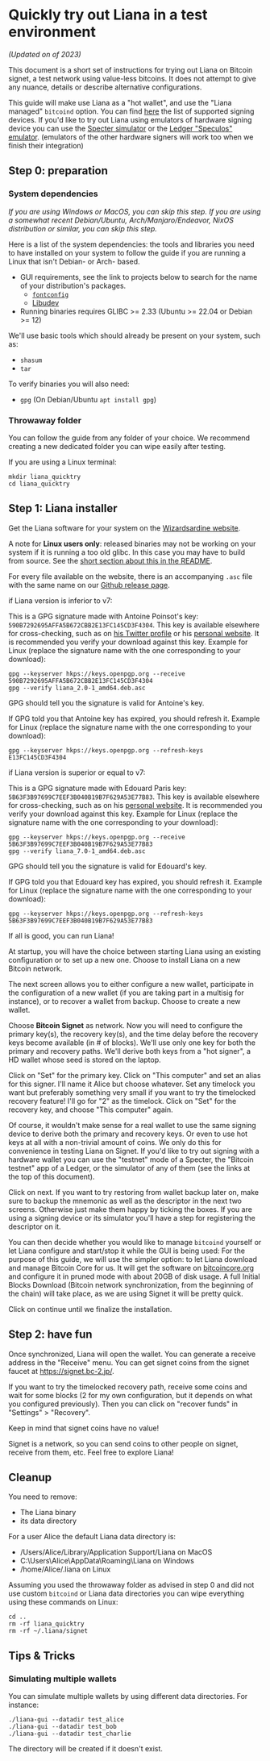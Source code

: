 # Quickly try out Liana in a test environment


*(Updated on  of 2023)*

This document is a short set of instructions for trying out Liana on Bitcoin signet, a test network using value-less bitcoins. It does not attempt to
give any nuance, details or describe alternative configurations.

This guide will make use Liana as a "hot wallet", and use the "Liana managed" `bitcoind` option.
You can find [here](./SIGNING_DEVICES.md) the list of supported signing devices.
If you'd like to try out Liana using emulators of
hardware signing device you can use the [Specter
simulator](https://github.com/cryptoadvance/specter-diy/blob/master/docs/simulator.md) or the
[Ledger "Speculos" emulator](https://github.com/LedgerHQ/speculos).
(emulators of the other hardware signers will work too when we finish their integration)

## Step 0: preparation

### System dependencies

*If you are using Windows or MacOS, you can skip this step.*
*If you are using a somewhat recent Debian/Ubuntu, Arch/Manjaro/Endeavor, NixOS distribution or similar, you can skip this step.*

Here is a list of the system dependencies: the tools and libraries you need to have installed on
your system to follow the guide if you are running a Linux that isn't Debian- or Arch- based.

- GUI requirements, see the link to projects below to search for the name of your distribution's packages.
    - [`fontconfig`](https://www.freedesktop.org/wiki/Software/fontconfig/)
    - [Libudev](https://www.freedesktop.org/software/systemd/man/libudev.html)
- Running binaries requires GLIBC >= 2.33 (Ubuntu >= 22.04 or Debian >= 12)

We'll use basic tools which should already be present on your system, such as:
- `shasum`
- `tar`

To verify binaries you will also need:
- `gpg` (On Debian/Ubuntu `apt install gpg`)

### Throwaway folder

You can follow the guide from any folder of your choice. We recommend creating a new dedicated folder you
can wipe easily after testing.

If you are using a Linux terminal:
```
mkdir liana_quicktry
cd liana_quicktry
```


## Step 1: Liana installer

Get the Liana software for your system on the [Wizardsardine website](https://wizardsardine.com/liana).

A note for **Linux users only**: released binaries may not be working on your system if it is
running a too old glibc. In this case you may have to build from source. See the [short section
about this in the README](../README.md#a-note-on-linux-binaries-and-glibc-version).

For every file available on the website, there is an accompanying `.asc` file with the same
name on our [Github release page](https://github.com/wizardsardine/liana/releases).

if Liana version is inferior to v7:

This is a GPG signature made with Antoine Poinsot's key:
`590B7292695AFFA5B672CBB2E13FC145CD3F4304`. This key is available elsewhere for cross-checking, such
as on [his Twitter profile](https://twitter.com/darosior) or his [personal
website](http://download.darosior.ninja/antoine_poinsot_0xE13FC145CD3F4304.txt). It is recommended
you verify your download against this key.
Example for Linux (replace the signature name with the one corresponding to your download):
```
gpg --keyserver hkps://keys.openpgp.org --receive 590B7292695AFFA5B672CBB2E13FC145CD3F4304
gpg --verify liana_2.0-1_amd64.deb.asc
```
GPG should tell you the signature is valid for Antoine's key.

If GPG told you that Antoine key has expired, you should refresh it.
Example for Linux (replace the signature name with the one corresponding to your download):
```
gpg --keyserver hkps://keys.openpgp.org --refresh-keys E13FC145CD3F4304
```

if Liana version is superior or equal to v7:

This is a GPG signature made with Edouard Paris key:
`5B63F3B97699C7EEF3B040B19B7F629A53E77B83`. This key is available elsewhere for cross-checking, such
as on  his [personal website](https://edouard.paris/keys/5B63F3B97699C7EEF3B040B19B7F629A53E77B83.asc).
It is recommended you verify your download against this key.
Example for Linux (replace the signature name with the one corresponding to your download):
```
gpg --keyserver hkps://keys.openpgp.org --receive 5B63F3B97699C7EEF3B040B19B7F629A53E77B83
gpg --verify liana_7.0-1_amd64.deb.asc
```
GPG should tell you the signature is valid for Edouard's key.

If GPG told you that Edouard key has expired, you should refresh it.
Example for Linux (replace the signature name with the one corresponding to your download):
```
gpg --keyserver hkps://keys.openpgp.org --refresh-keys 5B63F3B97699C7EEF3B040B19B7F629A53E77B83
```


If all is good, you can run Liana!

At startup, you will have the choice between starting Liana using an existing configuration or to
set up a new one. Choose to install Liana on a new Bitcoin network.

The next screen allows you to either configure a new wallet, participate in the configuration of a
new wallet (if you are taking part in a multisig for instance), or to recover a wallet from backup.
Choose to create a new wallet.

Choose **Bitcoin Signet** as network. Now you will need to configure the primary key(s), the recovery
key(s), and the time delay before the recovery keys become available (in # of blocks). We'll use
only one key for both the primary and recovery paths. We'll derive both keys from a "hot signer", a
HD wallet whose seed is stored on the laptop.

Click on "Set" for the primary key. Click on "This computer" and set an alias for this signer. I'll
name it Alice but choose whatever. Set any timelock you want but preferably something very small if
you want to try the timelocked recovery feature! I'll go for "2" as the timelock. Click on "Set" for
the recovery key, and choose "This computer" again.

Of course, it wouldn't make sense for a real wallet to use the same signing device to derive both
the primary and recovery keys. Or even to use hot keys at all with a non-trivial amount of coins. We
only do this for convenience in testing Liana on Signet. If you'd like to try out signing with a
hardware wallet you can use the "testnet" mode of a Specter, the "Bitcoin testnet" app of a Ledger,
or the simulator of any of them (see the links at the top of this document).

Click on next. If you want to try restoring from wallet backup later on, make sure to backup the
mnemonic as well as the descriptor in the next two screens. Otherwise just make them happy by
ticking the boxes. If you are using a signing device or its simulator you'll have a step for registering
the descriptor on it.

You can then decide whether you would like to manage `bitcoind` yourself or let Liana configure
and start/stop it while the GUI is being used:
For the purpose of this guide, we will use the simpler option: to let Liana download and manage Bitcoin Core for us. It will get the software on [bitcoincore.org](https://bitcoincore.org/) and configure it in pruned mode with about 20GB of disk usage.
A full Initial Blocks Download (Bitcoin network synchronization, from the beginning of the chain) will take place, as we are using Signet it will be pretty quick.

Click on continue until we finalize the installation.


## Step 2: have fun

Once synchronized, Liana will open the wallet.
You can generate a receive address in the "Receive" menu. You can get signet coins from the signet
faucet at https://signet.bc-2.jp/.

If you want to try the timelocked recovery path, receive some coins and wait for some blocks (2 for
my own configuration, but it depends on what you configured previously). Then you can click on
"recover funds" in "Settings" > "Recovery".

Keep in mind that signet coins have no value!

Signet is a network, so you can send coins to other people on signet, receive from them, etc. Feel free to explore Liana!


## Cleanup

You need to remove:
- The Liana binary
- its data directory

For a user Alice the default Liana data directory is:

- /Users/Alice/Library/Application Support/Liana on MacOS
- C:\Users\Alice\AppData\Roaming\Liana on Windows
- /home/Alice/.liana on Linux

Assuming you used the throwaway folder as advised in step 0 and did not use custom `bitcoind` or
Liana data directories you can wipe everything using these commands on Linux:
```
cd ..
rm -rf liana_quicktry
rm -rf ~/.liana/signet
```


## Tips & Tricks

### Simulating multiple wallets

You can simulate multiple wallets by using different data directories. For instance:

```
./liana-gui --datadir test_alice
./liana-gui --datadir test_bob
./liana-gui --datadir test_charlie
 ```
The directory will be created if it doesn't exist.
